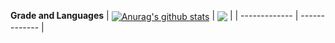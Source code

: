 **Grade and Languages**
| <a href="https://github-readme-stats.vercel.app/api?username=yangyezhuang&show_icons=true&include_all_commits=true&theme=buefy&hide_border=true"><img align="center" src="https://github-readme-stats.vercel.app/api?username=yangyezhuang&show_icons=true&include_all_commits=true&theme=buefy&hide_border=true" alt="Anurag's github stats" /></a> | <a href="https://github-readme-stats.vercel.app/api/top-langs/?username=yangyezhuang&layout=compact&theme=buefy&hide_border=true&langs_count=6">
<img align="center" src="https://github-readme-stats.vercel.app/api/top-langs/?username=yangyezhuang&layout=compact&theme=buefy&hide_border=true&langs_count=6"/></a> |
| ------------- | ------------- |
